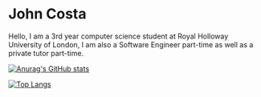 # John Costa

Hello, I am a 3rd year computer science student at Royal Holloway University of London, I am also a Software Engineer part-time as well as a private tutor part-time.

[![Anurag's GitHub stats](https://github-readme-stats.vercel.app/api?username=JohnCosta27&show_icons=true&theme=gruvbox&count_private=true)](https://github.com/anuraghazra/github-readme-stats)

[![Top Langs](https://github-readme-stats.vercel.app/api/top-langs/?username=anuraghazra&layout=compact&theme=gruvbox&count_private=true)](https://github.com/anuraghazra/github-readme-stats)
